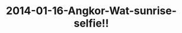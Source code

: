 ---
layout: blog
title: 2014-01-16-Angkor-Wat-sunrise-selfie!!
category: blog
lat: 13.41309
lng: 103.86409
image: https://s3-us-west-2.amazonaws.com/travels2013/2014-01-16 15:49:53 PST.jpg
observation: 20140116154953PST
---